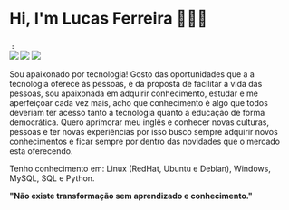 # Hi, I'm Lucas Ferreira 👨🏻‍💻 

​	<sub> <strong>: </strong> <br>
[<img src = "https://img.shields.io/badge/GitHub-100000?style=for-the-badge&logo=github&logoColor=white">](https://github.com/LucasFerreira93)
[<img src="https://img.shields.io/badge/linkedin-%230077B5.svg?&style=for-the-badge&logo=linkedin&logoColor=white" />](https://www.linkedin.com/in/priscilaferreira93/[)
[<img src = "https://img.shields.io/badge/instagram-%23E4405F.svg?&style=for-the-badge&logo=instagram&logoColor=white">](https://www.instagram.com/priscila_ferreira21/)
</sub>

</h4>



Sou apaixonado por tecnologia! Gosto das oportunidades que a a tecnologia oferece às pessoas, e da proposta de facilitar a vida das pessoas, sou apaixonada em adquirir conhecimento, estudar e me aperfeiçoar cada vez mais, acho que conhecimento é algo que todos deveriam ter acesso tanto a tecnologia quanto a educação de forma democrática. Quero aprimorar meu inglês e conhecer novas culturas, pessoas e ter novas experiências por isso busco sempre adquirir novos conhecimentos e ficar sempre por dentro das novidades que o mercado esta oferecendo.

Tenho conhecimento em: Linux (RedHat, Ubuntu e Debian), Windows, MySQL, SQL e Python. 



**"Não existe transformação sem aprendizado e conhecimento."**

